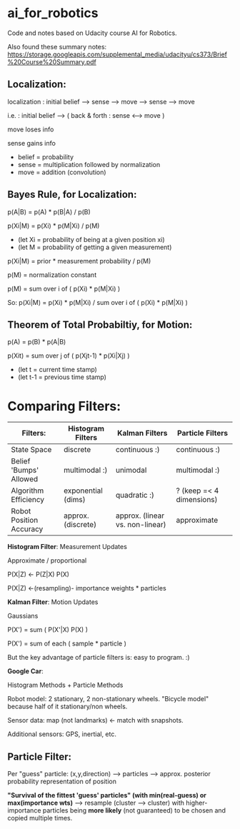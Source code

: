 # ai_for_robotics
Code and notes based on Udacity course AI for Robotics.

Also found these summary notes:  https://storage.googleapis.com/supplemental_media/udacityu/cs373/Brief%20Course%20Summary.pdf

## Localization:
localization : initial belief --> sense --> move --> sense --> move

i.e. : initial belief --> ( back & forth : sense <--> move )

move loses info

sense gains info

* belief = probability
* sense = multiplication followed by normalization
* move = addition (convolution)

## Bayes Rule, for Localization:
p(A|B) = p(A) * p(B|A) / p(B)

p(Xi|M) = p(Xi) * p(M|Xi) / p(M)
* (let Xi = probability of being at a given position xi)
* (let M = probability of getting a given measurement)

p(Xi|M) = prior * measurement probability / p(M)

p(M) = normalization constant

p(M) = sum over i of ( p(Xi) * p(M|Xi) )

So: p(Xi|M) = p(Xi) * p(M|Xi) / sum over i of ( p(Xi) * p(M|Xi) )

## Theorem of Total Probabiltiy, for Motion:
p(A) = p(B) * p(A|B)

p(Xit) = sum over j of ( p(Xjt-1) * p(Xi|Xj) )
* (let t = current time stamp)
* (let t-1 = previous time stamp)

# Comparing Filters:

Filters:                 | Histogram Filters  | Kalman Filters                  | Particle Filters
------------------------ | ------------------ | ------------------------------- | ---
State Space              | discrete           | continuous :)                   | continuous :)
Belief 'Bumps' Allowed   | multimodal :)      | unimodal                        | multimodal :)
Algorithm Efficiency     | exponential (dims) | quadratic :)                    | ? (keep =< 4 dimensions)
Robot Position Accuracy  | approx. (discrete) | approx. (linear vs. non-linear) | approximate

**Histogram Filter**:  Measurement Updates

Approximate / proportional

P(X|Z) <- P(Z|X) P(X)

P(X|Z) <-(resampling)- importance weights * particles

**Kalman Filter**:  Motion Updates

Gaussians

P(X') = sum ( P(X'|X) P(X) )

P(X') = sum of each ( sample * particle )

But the key advantage of particle filters is: easy to program. :)

**Google Car**:

Histogram Methods + Particle Methods

Robot model:  2 stationary, 2 non-stationary wheels.  "Bicycle model" because half of it stationary/non wheels.

Sensor data:  map (not landmarks) <- match with snapshots.

Additional sensors:  GPS, inertial, etc.

## Particle Filter:

Per "guess" particle: (x,y,direction) --> particles --> approx. posterior probability representation of position

**"Survival of the fittest 'guess' particles" (with min(real-guess) or max(importance wts)** --> resample (cluster --> cluster) with higher-importance particles being **more likely** (not guaranteed) to be chosen and copied multiple times.